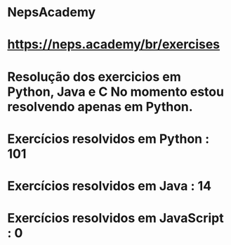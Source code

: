 # NepsAcademy
# https://neps.academy/br/exercises 
# Resolução dos exercicios em Python, Java e C No momento estou resolvendo apenas em Python.
# Exercícios resolvidos em Python : 101
# Exercícios resolvidos em Java : 14
# Exercícios resolvidos em JavaScript : 0
